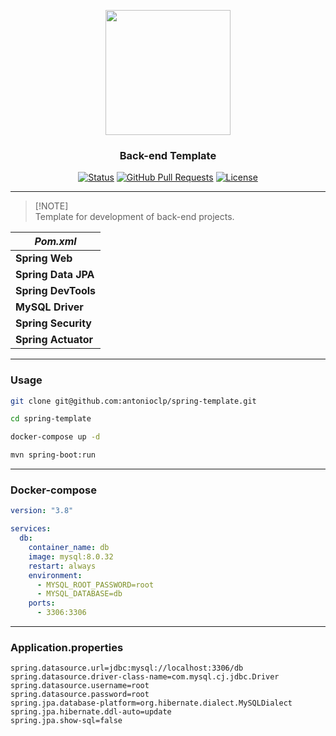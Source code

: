 <p align="center">
  <img src="https://seeklogo.com/images/S/spring-logo-9A2BC78AAF-seeklogo.com.png" width="200">
</p>

<h3 align="center">Back-end Template</h3>

<div align="center">

[![Status](https://img.shields.io/badge/status-active-success.svg)](https://github.com/callioptsu/back-end-java-template) 
[![GitHub Pull Requests](https://img.shields.io/github/issues-pr/callioptsu/back-end-java-template.svg)](https://github.com/callioptsu/back-end-java-template)
[![License](https://img.shields.io/badge/license-MIT-blue.svg)](/LICENSE)

</div>

---

> [!NOTE]\
> Template for development of back-end projects.

| *Pom.xml* |
| --- |
| **Spring Web** |
| **Spring Data JPA** |
| **Spring DevTools** |
| **MySQL Driver** |
| **Spring Security** |
| **Spring Actuator** |

---

### Usage

```bash
git clone git@github.com:antonioclp/spring-template.git

cd spring-template

docker-compose up -d

mvn spring-boot:run
```

---

### Docker-compose

```yaml
version: "3.8"

services:
  db:
    container_name: db
    image: mysql:8.0.32
    restart: always
    environment:
      - MYSQL_ROOT_PASSWORD=root
      - MYSQL_DATABASE=db
    ports:
      - 3306:3306
```

---

### Application.properties
```properties
spring.datasource.url=jdbc:mysql://localhost:3306/db
spring.datasource.driver-class-name=com.mysql.cj.jdbc.Driver
spring.datasource.username=root
spring.datasource.password=root
spring.jpa.database-platform=org.hibernate.dialect.MySQLDialect
spring.jpa.hibernate.ddl-auto=update
spring.jpa.show-sql=false
```
